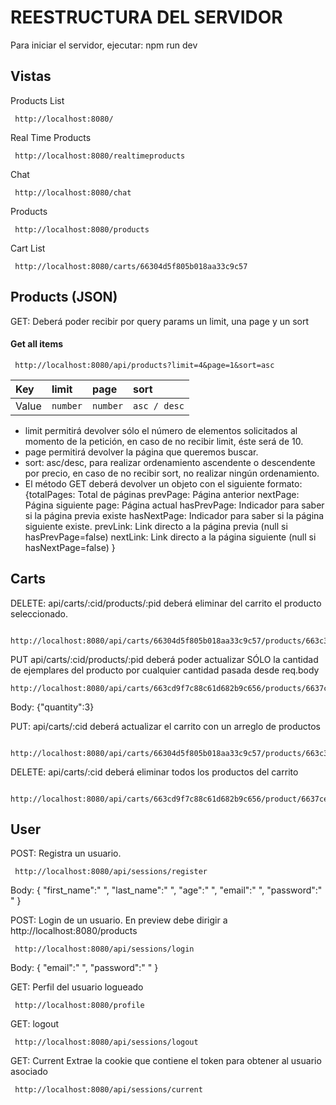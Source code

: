 # REESTRUCTURA DEL SERVIDOR

Para iniciar el servidor, ejecutar:
npm run dev

## Vistas

Products List

```http
 http://localhost:8080/
```

Real Time Products

```http
 http://localhost:8080/realtimeproducts
```

Chat

```http
 http://localhost:8080/chat
```

Products

```http
 http://localhost:8080/products
```

Cart List

```http
 http://localhost:8080/carts/66304d5f805b018aa33c9c57
```

## Products (JSON)

GET: Deberá poder recibir por query params un limit, una page y un sort

#### Get all items

```http
 http://localhost:8080/api/products?limit=4&page=1&sort=asc
```

| Key   | limit    | page     | sort         |
| :---- | :------- | :------- | :----------- |
| Value | `number` | `number` | `asc / desc` |

- limit permitirá devolver sólo el número de elementos solicitados al momento de la petición, en caso de no recibir limit, éste será de 10.
- page permitirá devolver la página que queremos buscar.
- sort: asc/desc, para realizar ordenamiento ascendente o descendente por precio, en caso de no recibir sort, no realizar ningún ordenamiento.
- El método GET deberá devolver un objeto con el siguiente formato:
  {totalPages: Total de páginas
  prevPage: Página anterior
  nextPage: Página siguiente
  page: Página actual
  hasPrevPage: Indicador para saber si la página previa existe
  hasNextPage: Indicador para saber si la página siguiente existe.
  prevLink: Link directo a la página previa (null si hasPrevPage=false)
  nextLink: Link directo a la página siguiente (null si hasNextPage=false)
  }

## Carts

DELETE: api/carts/:cid/products/:pid deberá eliminar del carrito el producto seleccionado.

```http
 http://localhost:8080/api/carts/66304d5f805b018aa33c9c57/products/663c3a2b6202b875db072bce
```

PUT api/carts/:cid/products/:pid deberá poder actualizar SÓLO la cantidad de ejemplares del producto por cualquier cantidad pasada desde req.body

```http
http://localhost:8080/api/carts/663cd9f7c88c61d682b9c656/products/6637ccb7a3215dd365c6e80f
```

Body:
{"quantity":3}

PUT: api/carts/:cid deberá actualizar el carrito con un arreglo de productos

```http
 http://localhost:8080/api/carts/66304d5f805b018aa33c9c57/products/663c3a2b6202b875db072bce
```

DELETE: api/carts/:cid deberá eliminar todos los productos del carrito

```http
 http://localhost:8080/api/carts/663cd9f7c88c61d682b9c656/product/6637ceee39fa9e7a01cf380a
```

## User

POST: Registra un usuario.

```http
 http://localhost:8080/api/sessions/register
```

Body:
{
"first_name":" ",
"last_name":" ",
"age":" ",
"email":" ",
"password":" "
}

POST: Login de un usuario. En preview debe dirigir a http://localhost:8080/products

```http
 http://localhost:8080/api/sessions/login
```

Body:
{
"email":" ",
"password":" "
}

GET: Perfil del usuario logueado

```http
 http://localhost:8080/profile
```

GET: logout

```http
 http://localhost:8080/api/sessions/logout
```

GET: Current
Extrae la cookie que contiene el token para obtener al usuario asociado

```http
 http://localhost:8080/api/sessions/current
```
